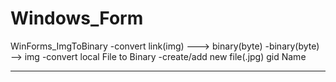 # Windows_Form
WinForms_ImgToBinary
-convert link(img) ---> binary(byte)
-binary(byte) --> img
-convert local File to Binary
-create/add new file(.jpg) gid Name
_________________________________________________________________________________________________________________________________________________________________________
